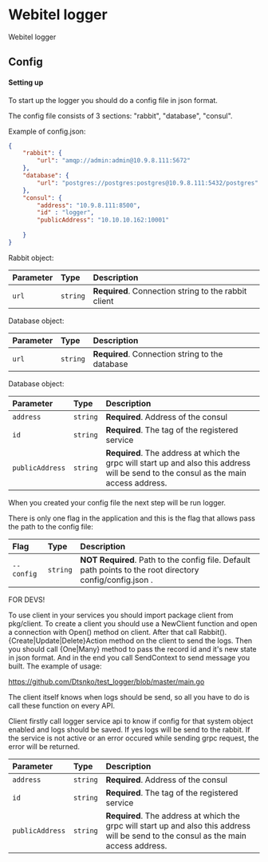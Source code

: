 
# Webitel logger

Webitel logger


## Config

#### Setting up

To start up the logger you should do a config file in json format.

The config file consists of 3 sections: "rabbit", "database", "consul".

Example of config.json:
```json
{
    "rabbit": {
        "url": "amqp://admin:admin@10.9.8.111:5672"
    },
    "database": {
        "url": "postgres://postgres:postgres@10.9.8.111:5432/postgres"
    },
    "consul": {
        "address": "10.9.8.111:8500",
        "id" : "logger",
        "publicAddress": "10.10.10.162:10001"
        
    }
}   
```

Rabbit object:

| Parameter | Type     | Description                |
| :-------- | :------- | :------------------------- |
| `url` | `string` | **Required**. Connection string to the rabbit client |

Database object:

| Parameter | Type     | Description                |
| :-------- | :------- | :------------------------- |
| `url` | `string` | **Required**. Connection string to the database |

Database object:

| Parameter | Type     | Description                |
| :-------- | :------- | :------------------------- |
| `address` | `string` | **Required**. Address of the consul |
| `id` | `string` | **Required**. The tag of the registered service |
| `publicAddress` | `string` | **Required**. The address at which the grpc will start up and also this address will be send to the consul as the main access address. |

When you created your config file the next step will be run logger.

There is only one flag in the application and this is the flag that allows pass the path to the config file:

| Flag       | Type     | Description                                                                                               |
|:-----------| :------- |:----------------------------------------------------------------------------------------------------------|
| `--config` | `string` | **NOT Required**. Path to the config file. Default path points to the root directory config/config.json . |


FOR DEVS!

To use client in your services you should import package client from pkg/client. To create a client you should use a NewClient function and open a connection with Open() method on client. After that call Rabbit().{Create|Update|Delete}Action method on the client to send the logs. Then you should call {One|Many} method to pass the record id and it's new state in json format. And in the end you call SendContext to send message you built.
The example of usage:

https://github.com/Dtsnko/test_logger/blob/master/main.go


The client itself knows when logs should be send, so all you have to do is call these function on every API.

Client firstly call logger service api to know if config for that system object enabled and logs should be saved. If yes logs will be send to the rabbit. If the service is not active or an error occured while sending grpc request, the error will be returned.

| Parameter | Type     | Description                |
| :-------- | :------- | :------------------------- |
| `address` | `string` | **Required**. Address of the consul |
| `id` | `string` | **Required**. The tag of the registered service |
| `publicAddress` | `string` | **Required**. The address at which the grpc will start up and also this address will be send to the consul as the main access address. |


